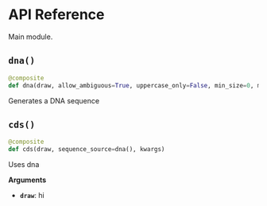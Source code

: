 # API Reference
Main module.

## `dna()`

```python
@composite
def dna(draw, allow_ambiguous=True, uppercase_only=False, min_size=0, max_size=None)
```

Generates a DNA sequence

## `cds()`

```python
@composite
def cds(draw, sequence_source=dna(), kwargs)
```

Uses dna

__Arguments__

- __`draw`__: hi

